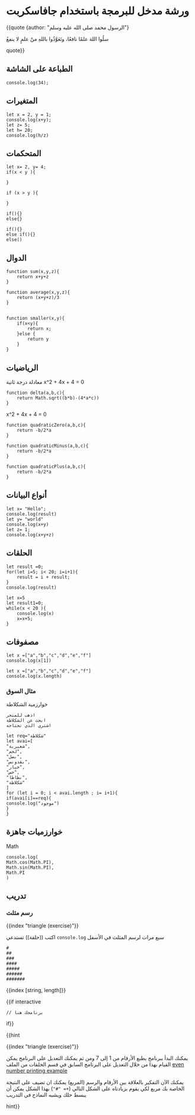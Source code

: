 
# ورشة مدخل للبرمجة باستخدام جافاسكربت

{{quote {author: "الرسول محمد صلى الله عليه وسلم"}

سلُوا اللهَ علمًا نافعًا، وتَعَوَّذُوا باللهِ منْ علمٍ لا ينفعُ

quote}}

## الطباعة على الشاشة

```
console.log(34);
```

## المتغيرات


```
let x = 2, y = 1;
console.log(x+y);
let z= 5;
let h= 20;
console.log(h/z)
```

## المتحكمات

```
let x= 2, y= 4;
if(x < y ){

}

if (x > y ){

}
```

```
if(){}
else{}
```

```
if(){}
else if(){}
else()
```

## الدوال

```
function sum(x,y,z){
    return x+y+z 
}

function average(x,y,z){
    return (x+y+z)/3
}


function smaller(x,y){
    if(x<y){
        return x;
    }else {
        return y
    }
}
```
## الرياضيات 

معادلة درجة ثانية
x^2 + 4x + 4 = 0  

```
function delta(a,b,c){
    return Math.sqrt((b*b)-(4*a*c))
}
```
x^2 + 4x + 4 = 0 
```
function quadraticZero(a,b,c){
    return -b/2*a
}

function quadraticMinus(a,b,c){
    return -b/2*a
}

function quadraticPlus(a,b,c){
    return -b/2*a
}
```
## أنواع البيانات

```
let x= "Hello";
console.log(result)
let y= "world"
console.log(x+y)
let z= 1;
console.log(x+y+z)
```

## الحلقات

```
let result =0;
for(let i=5; i< 20; i=i+1){
    result = i + result;
}
console.log(result)

let x=5
let result1=0;
while(x < 20 ){
    console.log(x)
    x=x+5;
}
```

## مصفوفات

```
let x =["a","b","c","d","e","f"]
console.log(x[1])
```
```
let x =["a","b","c","d","e","f"]
console.log(x.length)
```

### مثال السوق 
خوارزمية الشكلاطة
```{lang: "java"}
اذهب للمتجر
ابحث عن الشكلاطة 
اشتري الذي تحتاجه 
```

```
let req="شكلاطة"
let avai=[
"شعيرية",
"لحم",
"بصل",
"بقدونس",
"خيار",
"خس",
"بطاطا",
"شكلاطة"
]
for (let i = 0; i < avai.length ; i= i+1){
if(avai[i]==req){
console.log("موجود")
}
}

```

## خوارزميات جاهزة
Math 

```
console.log(
Math.cos(Math.PI),
Math.sin(Math.PI),
Math.PI
)
```

## تدريب
### رسم مثلث

{{index "triangle (exercise)"}}

اكتب ((حلقة)) تستدعي
`console.log`
سبع مرات لرسم المثلث في الأسفل


```{lang: null}
#
##
###
####
#####
######
#######
```

{{index [string, length]}}


{{if interactive



```
// برنامجك هنا
```
if}}

{{hint

{{index "triangle (exercise)"}}

يمكنك البدأ ببرنامج يطبع الأرقام من 1 إلى 7 ومن ثم يمكنك التعديل على البرنامج
يمكن القيام بهذا من خلال التعديل على البرنامج السابق في قسم الحلقات من الملف
[even number printing example](program_structure#loops)

يمكنك الآن التفكير بالعلاقة بين الأرقام والرسم (المربع) يمكنك ان تضيف على النتيجة الخاصة بك 
مربع لكي يقوم بزيادتاه على الشكل التالي (`+= "#"`) بهذا الشكل يمكن أن يبسط حلك ويشبه النماذج في التدريب

hint}}